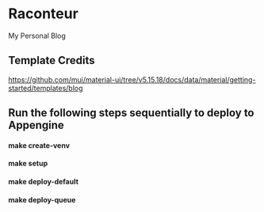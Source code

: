 # Raconteur
My Personal Blog

## Template Credits
https://github.com/mui/material-ui/tree/v5.15.18/docs/data/material/getting-started/templates/blog



## Run the following steps sequentially to deploy to Appengine
#### make create-venv
#### make setup
#### make deploy-default
#### make deploy-queue